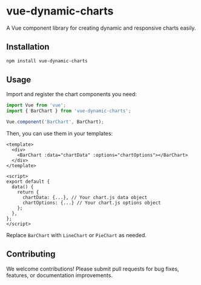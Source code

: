 # vue-dynamic-charts

A Vue component library for creating dynamic and responsive charts easily.

## Installation

```bash
npm install vue-dynamic-charts
```

## Usage

Import and register the chart components you need:

```javascript
import Vue from 'vue';
import { BarChart } from 'vue-dynamic-charts';

Vue.component('BarChart', BarChart);
```

Then, you can use them in your templates:

```vue
<template>
  <div>
    <BarChart :data="chartData" :options="chartOptions"></BarChart>
  </div>
</template>

<script>
export default {
  data() {
    return {
      chartData: {...}, // Your chart.js data object
      chartOptions: {...} // Your chart.js options object
    };
  },
};
</script>
```

Replace `BarChart` with `LineChart` or `PieChart` as needed.

## Contributing

We welcome contributions! Please submit pull requests for bug fixes, features, or documentation improvements.
